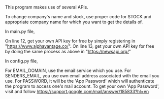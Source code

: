 This program makes use of several APIs.

To change company's name and stock, use proper code for STOCK and appropriate company name for which you want to get the details of. 

In main.py file,

On line 12, get your own API key for free by simply registering in "https://www.alphavantage.co/".
On line 13, get your own API key for free by doing the same process as above in "https://newsapi.org/"

In config.py file,

For EMAIL_DOMAIN, use the email service which you use.
For SENDERS_EMAIL, you use own email address associated with the email you use.
For PASSWORD, it will be the 'App Password' which will authenticate the program to access one's mail account. 
To get your own 'App Password', visit and follow https://support.google.com/mail/answer/185833?hl=en
